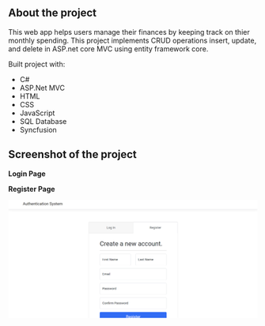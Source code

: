 ## __About the project__  
This web app helps users manage their finances by keeping track on thier monthly spending. This project implements CRUD operations insert, update, and delete in ASP.net core MVC using entity framework core.

Built project with:
 - C#
 - ASP.Net MVC
 - HTML
 - CSS
 - JavaScript
 - SQL Database
 - Syncfusion
   
## Screenshot of the project     
__Login Page__    

   
__Register Page__  
   
<img width="960" alt="Webportfolioimg" src="https://github.com/Elijahlekomo/AuthSystem/blob/main/Register%20Page.png">


	 


